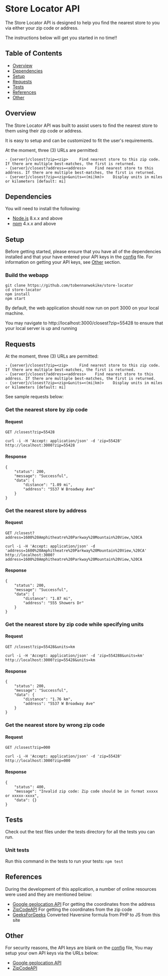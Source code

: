 # Store Locator API

The Store Locator API is designed to help you find the nearest store to you via either your zip code or address.

The instructions below will get you started in no time!!


## Table of Contents

  - [Overview](#overview)
  - [Dependencies](#dependencies)
  - [Setup](#setup)
  - [Requests](#requests)
  - [Tests](#tests)
  - [References](#references)
  - [Other](#other)

## Overview

The Store Locator API was built to assist users to find the nearest store to them using their zip code or address.

It is easy to setup and can be customized to fit the user's requirements.

At the moment, three (3) URLs are permitted:

    - {server}/closest?zip=<zip>     Find nearest store to this zip code. If there are multiple best-matches, the first is returned.
    - {server}/closest?address=<address>    Find nearest store to this address. If there are multiple best-matches, the first is returned.
    - {server}/closest?zip=<zip>&units=<(mi|km)>    Display units in miles or kilometers [default: mi]


## Dependencies

You will need to install the following:

- [Node.js](https://nodejs.org) 8.x.x and above
- [npm](https://npmjs.com/) 4.x.x and above



## Setup

Before getting started, please ensure that you have all of the dependencies installed and that your have entered your API keys in the [config](config/app.config.js) file. For information on getting your API keys, see [Other](#other) section.

### Build the webapp

```shell
git clone https://github.com/tobennanwokike/store-locator
cd store-locator
npm install
npm start
```

By default, the web application should now run on port 3000 on your local machine.

You may navigate to http://localhost:3000/closest?zip=55428 to ensure that your local server is up and running

## Requests

At the moment, three (3) URLs are permitted:

    - {server}/closest?zip=<zip>     Find nearest store to this zip code. If there are multiple best-matches, the first is returned.
    - {server}/closest?address=<address>    Find nearest store to this address. If there are multiple best-matches, the first is returned.
    - {server}/closest?zip=<zip>&units=<(mi|km)>    Display units in miles or kilometers [default: mi]

See sample requests below:

### Get the nearest store by zip code

#### Request

`GET /closest?zip=55428`

    curl -i -H 'Accept: application/json' -d 'zip=55428' http://localhost:3000?zip=55428

#### Response

    {
        "status": 200,
        "message": "Successful",
        "data": {
            "distance": "1.09 mi",
            "address": "5537 W Broadway Ave"
        }
    }


### Get the nearest store by address

#### Request

`GET /closest?address=1600%20Amphitheatre%20Parkway%20Mountain%20View,%20CA`

    curl -i -H 'Accept: application/json' -d 'address=1600%20Amphitheatre%20Parkway%20Mountain%20View,%20CA' http://localhost:3000?address=1600%20Amphitheatre%20Parkway%20Mountain%20View,%20CA

#### Response

    {
        "status": 200,
        "message": "Successful",
        "data": {
            "distance": "1.87 mi",
            "address": "555 Showers Dr"
        }
    }


### Get the nearest store by zip code while specifying units

#### Request

`GET /closest?zip=55428&units=km`

    curl -i -H 'Accept: application/json' -d 'zip=554288&units=km' http://localhost:3000?zip=55428&units=km

#### Response

    {
        "status": 200,
        "message": "Successful",
        "data": {
            "distance": "1.76 km",
            "address": "5537 W Broadway Ave"
        }
    }


### Get the nearest store by wrong zip code

#### Request

`GET /closest?zip=000`

    curl -i -H 'Accept: application/json' -d 'zip=55428' http://localhost:3000?zip=000

#### Response

    {
        "status": 400,
        "message": "Invalid zip code: Zip code should be in format xxxxx or xxxxx-xxxx",
        "data": {}
    }



## Tests

Check out the test files under the tests directory for all the tests you can run.

### Unit tests

Run this command in the tests to run your tests: `npm test`


## References

During the development of this application, a number of online resources were used and they are mentioned below:

- [Google geolocation API](https://developers.google.com/maps/documentation/geolocation/intro) For getting the coordinates from the address
- [ZipCodeAPI](https://www.zipcodeapi.com) For getting the coordinates from the zip code
- [GeeksForGeeks](https://www.geeksforgeeks.org/haversine-formula-to-find-distance-between-two-points-on-a-sphere/) Converted Haversine formula from PHP to JS from this site

## Other

For security reasons, the API keys are blank on the [config](config/app.config.js) file, You may setup your own API keys via the URLs below:

- [Google geolocation API](https://developers.google.com/maps/documentation/geolocation/intro)
- [ZipCodeAPI](https://www.zipcodeapi.com)
